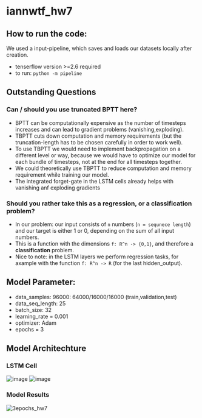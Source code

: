 # iannwtf_hw7

## How to run the code:
We used a input-pipeline, which saves and loads our datasets locally after creation.
- tenserflow version >=2.6 required
- to run: `python -m pipeline`

## Outstanding Questions
### Can / should you use truncated BPTT here?
- BPTT can be computationally expensive as the number of timesteps increases and can lead to gradient problems (vanishing,exploding).
- TBPTT cuts down computation and memory requirements (but the truncation-length has to be chosen carefully in order to work well).
- To use TBPTT we would need to implement backpropagation on a different level or way, because we would have to optimize our model for each bundle of timesteps, not at the end for all timesteps together.
-  We could theoretically use TBPTT to reduce computation and memory requirement while training our model.
-  The integrated forget-gate in the LSTM cells already helps with vanishing anf exploding gradients


### Should you rather take this as a regression, or a classification problem?
- In our problem: our input consists of `n` numbers (`n = sequnece length`) and our target is either 1 or 0, depending on the sum of all input numbers.
- This is a function with the dimensions `f: R^n -> {0,1}`, and therefore a **classification** problem.
- Nice to note: in the LSTM layers we perform regression tasks, for axample with the function `f: R^n -> R` (for the last hidden_output).


## Model Parameter:
  - data_samples: 96000: 64000/16000/16000 (train,validation,test)
  - data_seq_length: 25
  - batch_size: 32
  - learning_rate = 0.001
  - optimizer: Adam
  - epochs = 3

## Model Architechture
### LSTM Cell
  ![image](https://user-images.githubusercontent.com/93341845/145704583-9f63d377-782d-4229-84bb-006cd47af13a.png)
  ![image](https://user-images.githubusercontent.com/93341845/145704114-983bc81e-0347-425f-adcc-afbb291faa6c.png)
### Model Results
  ![3epochs_hw7](https://user-images.githubusercontent.com/93341845/145713794-531c2c44-fa95-4547-9983-329ffaf0a1da.png)
